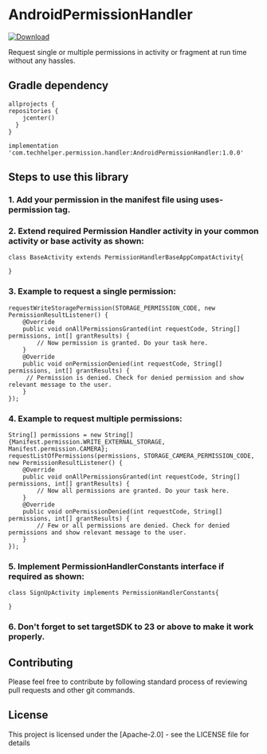 # AndroidPermissionHandler
[ ![Download](https://api.bintray.com/packages/mayuraouti/AndroidPermissionHandler/AndroidPermissionHandler/images/download.svg) ](https://bintray.com/mayuraouti/AndroidPermissionHandler/AndroidPermissionHandler/_latestVersion)

Request single or multiple permissions in activity or fragment at run time without any hassles.

## Gradle dependency
```
allprojects {
repositories {
    jcenter()
  }
}

implementation 'com.techhelper.permission.handler:AndroidPermissionHandler:1.0.0'
```

## Steps to use this library

### 1. Add your permission in the manifest file using uses-permission tag.

### 2. Extend required Permission Handler activity in your common activity or base activity as shown:

```
class BaseActivity extends PermissionHandlerBaseAppCompatActivity{

}
```
### 3. Example to request a single permission:
```
requestWriteStoragePermission(STORAGE_PERMISSION_CODE, new PermissionResultListener() {
    @Override
    public void onAllPermissionsGranted(int requestCode, String[] permissions, int[] grantResults) {
        // Now permission is granted. Do your task here.
    }
    @Override
    public void onPermissionDenied(int requestCode, String[] permissions, int[] grantResults) {
	 // Permission is denied. Check for denied permission and show relevant message to the user.
    }
});
```
### 4. Example to request multiple permissions:
```
String[] permissions = new String[]{Manifest.permission.WRITE_EXTERNAL_STORAGE, Manifest.permission.CAMERA};
requestListOfPermissions(permissions, STORAGE_CAMERA_PERMISSION_CODE, new PermissionResultListener() {
    @Override
    public void onAllPermissionsGranted(int requestCode, String[] permissions, int[] grantResults) {
        // Now all permissions are granted. Do your task here.
    }
    @Override
    public void onPermissionDenied(int requestCode, String[] permissions, int[] grantResults) {
        // Few or all permissions are denied. Check for denied permissions and show relevant message to the user.
    }
});
```
### 5. Implement PermissionHandlerConstants interface if required as shown:    
```
class SignUpActivity implements PermissionHandlerConstants{

}
```
### 6. Don't forget to set targetSDK to 23 or above to make it work properly.

## Contributing

Please feel free to contribute by following standard process of reviewing pull requests and other git commands.

## License

This project is licensed under the [Apache-2.0] - see the LICENSE file for details

